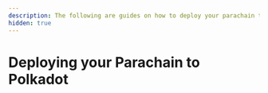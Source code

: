 ```yaml
---
description: The following are guides on how to deploy your parachain to Polkadot.
hidden: true
---
```


# Deploying your Parachain to Polkadot

